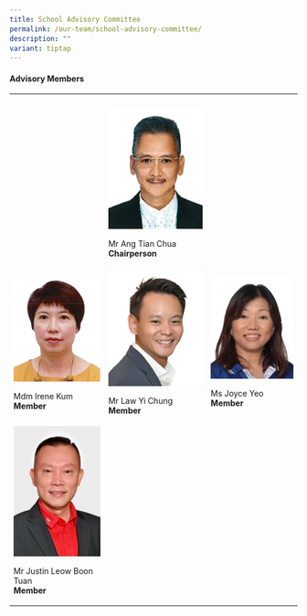 ```yaml
---
title: School Advisory Committee
permalink: /our-team/school-advisory-committee/
description: ""
variant: tiptap
---
```

<h4>Advisory Members</h4>
<table style="minWidth: 75px">
<colgroup>
<col>
<col>
<col>
</colgroup>
<tbody>
<tr>
<th rowspan="1" colspan="1">
<p></p>
</th>
<th rowspan="1" colspan="1">
<p></p>
</th>
<th rowspan="1" colspan="1">
<p></p>
</th>
</tr>
<tr>
<td rowspan="1" colspan="1">
<p></p>
</td>
<td rowspan="1" colspan="1">
<div class="isomer-image-wrapper">
<img style="width: 100%" height="auto" width="100%" src="/images/SAC/mr_ang_tian_chua.jpg">
</div>
<p>Mr Ang Tian Chua
<br><strong>Chairperson</strong>
</p>
</td>
<td rowspan="1" colspan="1">
<p></p>
</td>
</tr>
<tr>
<td rowspan="1" colspan="1">
<div class="isomer-image-wrapper">
<img style="width: 100%" height="auto" width="100%" src="/images/SAC/mdm_irene_kum.jpg">
</div>
<p>Mdm Irene Kum
<br><strong>Member</strong>
</p>
</td>
<td rowspan="1" colspan="1">
<div class="isomer-image-wrapper">
<img style="width: 100%" height="auto" width="100%" src="/images/SAC/mr_law_yi_chung.jpg">
</div>
<p>Mr Law Yi Chung
<br><strong>Member</strong>
</p>
</td>
<td rowspan="1" colspan="1">
<div class="isomer-image-wrapper">
<img style="width: 100%" height="auto" width="100%" src="/images/SAC/ms_joyce_teo.jpg">
</div>
<p>Ms Joyce Yeo
<br><strong>Member</strong>
</p>
</td>
</tr>
<tr>
<td rowspan="1" colspan="1">
<div class="isomer-image-wrapper">
<img style="width: 100%" height="auto" width="100%" alt="" src="/images/SAC/mr_justin_leow_boon_tuan.jpg">
</div>
<p>Mr Justin Leow Boon Tuan
<br><strong>Member</strong>
</p>
</td>
<td rowspan="1" colspan="1">
<p></p>
</td>
<td rowspan="1" colspan="1">
<p></p>
</td>
</tr>
</tbody>
</table>
<p></p>